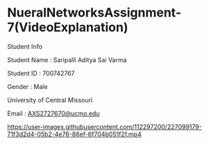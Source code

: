 # NueralNetworksAssignment-7(VideoExplanation)

Student Info

Student Name : Saripalli Aditya Sai Varma

Student ID : 700742767

Gender : Male

University of Central Missouri

Email : AXS2727670@ucmo.edu



https://user-images.githubusercontent.com/112297200/227099179-71f3d2d4-05b2-4e76-86ef-6f704b051f2f.mp4

